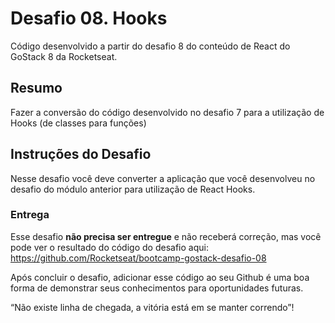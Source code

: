 # Desafio 08. Hooks

Código desenvolvido a partir do desafio 8 do conteúdo de React do GoStack 8 da Rocketseat.

## Resumo

Fazer a conversão do código desenvolvido no desafio 7 para a utilização de Hooks (de classes para funções)

## Instruções do Desafio

Nesse desafio você deve converter a aplicação que você desenvolveu no desafio do módulo anterior para utilização de React Hooks.

### Entrega

Esse desafio **não precisa ser entregue** e não receberá correção, mas você pode ver o resultado do código do desafio aqui: https://github.com/Rocketseat/bootcamp-gostack-desafio-08

Após concluir o desafio, adicionar esse código ao seu Github é uma boa forma de demonstrar seus conhecimentos para oportunidades futuras.

“Não existe linha de chegada, a vitória está em se manter correndo”!
